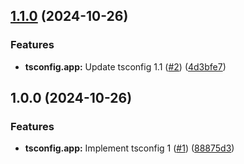 ## [1.1.0](https://github.com/wakamsha/learn-semantic-release/compare/v1.0.0...v1.1.0) (2024-10-26)

### Features

* **tsconfig.app:** Update tsconfig 1.1 ([#2](https://github.com/wakamsha/learn-semantic-release/issues/2)) ([4d3bfe7](https://github.com/wakamsha/learn-semantic-release/commit/4d3bfe7f8df88d38981605239c060cc7a61b6da8))

## 1.0.0 (2024-10-26)

### Features

* **tsconfig.app:** Implement tsconfig 1 ([#1](https://github.com/wakamsha/learn-semantic-release/issues/1)) ([88875d3](https://github.com/wakamsha/learn-semantic-release/commit/88875d3e21520ffa794a946b2797ccc8acb930a1))
